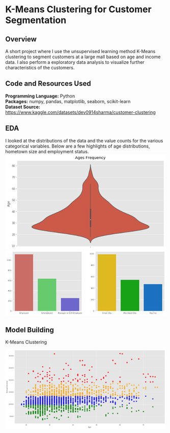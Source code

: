 # K-Means Clustering for Customer Segmentation

## Overview
A short project where I use the unsupervised learning method K-Means clustering to segment customers at a large mall based on age and income data. I also perform a exploratory data analysis to visualize further characteristics of the customers.

## Code and Resources Used

**Programming Language:** Python  
**Packages:** numpy, pandas, matplotlib, seaborn, scikit-learn  
**Dataset Source:** https://www.kaggle.com/datasets/dev0914sharma/customer-clustering

## EDA
I looked at the distributions of the data and the value counts for the various categorical variables. Below are a few highlights of age distributions, hometown size and employment status.
![](ages_dist.png)
![](dist.png)

## Model Building

K-Means Clustering

![](customer_clustering.png)
